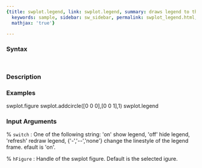 ```yaml
---
{title: swplot.legend, link: swplot.legend, summary: draws legend to the swplot figure,
  keywords: sample, sidebar: sw_sidebar, permalink: swplot_legend.html, folder: swplot,
  mathjax: 'true'}

---
```


### Syntax

` `

### Description

 

### Examples

swplot.figure
swplot.addcircle([0 0 0],[0 0 1],1)
swplot.legend

### Input Arguments

% `switch`
: One of the following string:
    'on'                show legend,
    'off'               hide legend,
    'refresh'           redraw legend,
    {'-','--','none'}   change the linestyle of the legend
                        frame.
 efault is 'on'.

% `hFigure`
: Handle of the swplot figure. Default is the selected
 igure.

